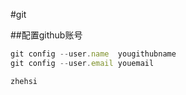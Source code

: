 #git


##配置github账号

```javascript
git config --user.name  yougithubname
git config --user.email youemail

zhehsi
```



